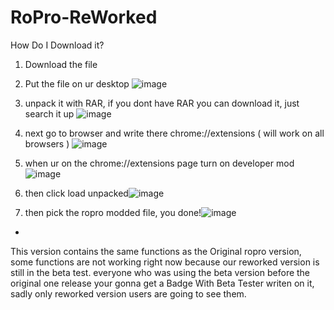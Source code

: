 # RoPro-ReWorked
How Do I Download it?

1. Download the file
2. Put the file on ur desktop ![image](https://user-images.githubusercontent.com/120916456/208310780-cc4243b0-4600-4dad-96a5-83afcd4c2b28.png)

3. unpack it with RAR, if you dont have RAR you can download it, just search it up ![image](https://user-images.githubusercontent.com/120916456/208310774-575ac14e-c944-4bbf-b201-db5998b88031.png)

4. next go to browser and write there chrome://extensions ( will work on all browsers ) ![image](https://user-images.githubusercontent.com/120916456/208310769-2268c245-28cf-43b9-af0f-38347bcdd5f5.png)

5. when ur on the chrome://extensions page turn on developer mod![image](https://user-images.githubusercontent.com/120916456/208310759-e819678f-96f1-432f-91ea-d141e8a65e45.png)

6. then click load unpacked![image](https://user-images.githubusercontent.com/120916456/208310793-fc98bd93-f2b4-46ae-8900-29b94e786b14.png)

7. then pick the ropro modded file, you done!![image](https://user-images.githubusercontent.com/120916456/208310824-00254d44-430b-489e-bf92-6a9facf0a89d.png)
-
This version contains the same functions as the Original ropro version, some functions are not working right now because our reworked version is still in the beta test.
everyone who was using the beta version before the original one release your gonna get a Badge With Beta Tester writen on it, sadly only reworked version users are going to see them.
